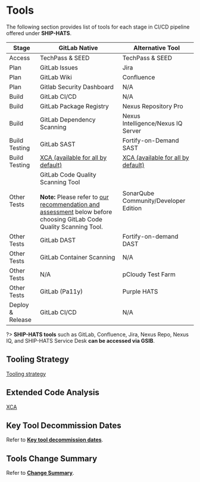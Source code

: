 # Tools

The following section provides list of tools for each stage in CI/CD pipeline offered under **SHIP-HATS**. 

|Stage|GitLab Native|Alternative Tool|
|---|---|---|
|Access|TechPass & SEED|TechPass & SEED|
|Plan|GitLab Issues|Jira 	
|Plan|GitLab Wiki| Confluence 
|Plan|Gitlab Security Dashboard|N/A|	
|Build|GitLab CI/CD|N/A|
|Build|GitLab Package Registry|Nexus Repository Pro|
|Build|GitLab Dependency Scanning|Nexus Intelligence/Nexus IQ Server|
|Build Testing |GitLab SAST |Fortify-on-Demand SAST
|Build Testing|[XCA (available for all by default)](#extended-code-analysis) |[XCA (available for all by default)](#extended-code-analysis) 
|Other Tests|GitLab Code Quality Scanning Tool <br> <br>**Note:** Please refer to [our recommendation and assessment](#gitlab-vs-sonarqube) below before choosing GitLab Code Quality Scanning Tool. |SonarQube Community/Developer Edition
|Other Tests|GitLab DAST|Fortify-on-demand DAST
|Other Tests|GitLab Container Scanning|N/A
|Other Tests|N/A|pCloudy Test Farm
|Other Tests|GitLab (Pa11y)|Purple HATS
|Deploy & Release|GitLab CI/CD|N/A|

?> **SHIP-HATS tools** such as GitLab, Confluence, Jira, Nexus Repo, Nexus IQ, and SHIP-HATS Service Desk **can be accessed via GSIB**.

## Tooling Strategy

[Tooling strategy](tooling-strategy.md ':include')

## Extended Code Analysis

[XCA](./extended-code-analysis.md ':include')

## Key Tool Decommission Dates

Refer to [**Key tool decommission dates**](https://docs.developer.tech.gov.sg/docs/ship-hats-migration/ship-hats-migration-what-to-expect?id=key-tool-decommission-dates).

## Tools Change Summary

Refer to [**Change Summary**](https://docs.developer.tech.gov.sg/docs/ship-hats-migration/ship-hats-migration-overview?id=change-summary).

<!--

|Stage|GitLab Native|Alternative Tool|
|---|---|---|
|Access|TechPass & SEED|TechPass & SEED|
|Plan|GitLab Issues/Wiki|Jira Cloud, Confluence Cloud (new!)
|Build|GitLab CI/CD<br><br>GitLab Package Registry<br><br>GitLab Dependency Scanning|NA<br><br>Nexus Repo<br><br>Nexus Intelligence|
|Build Testing|GitLab SAST|Fortify-on-Demand (new!)
|Other Tests|GitLab Code Quality Scanning Tool <br><br>GitLab DAST<br><br>GitLab Container Scanning<br><br>NA|SonarQube Developer Edition (On-Prem)<br><br>Fortify-on-demand (new!)<br><br>NA<br><br>pCloudy Test Farm
|Deploy & Release|GitLab CI/CD|NA|

-->